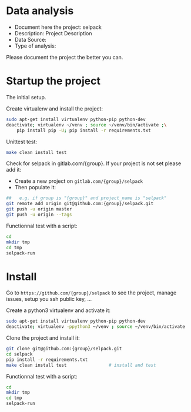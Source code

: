 # Data analysis
- Document here the project: selpack
- Description: Project Description
- Data Source:
- Type of analysis:

Please document the project the better you can.

# Startup the project

The initial setup.

Create virtualenv and install the project:
```bash
sudo apt-get install virtualenv python-pip python-dev
deactivate; virtualenv ~/venv ; source ~/venv/bin/activate ;\
    pip install pip -U; pip install -r requirements.txt
```

Unittest test:
```bash
make clean install test
```

Check for selpack in gitlab.com/{group}.
If your project is not set please add it:

- Create a new project on `gitlab.com/{group}/selpack`
- Then populate it:

```bash
##   e.g. if group is "{group}" and project_name is "selpack"
git remote add origin git@github.com:{group}/selpack.git
git push -u origin master
git push -u origin --tags
```

Functionnal test with a script:

```bash
cd
mkdir tmp
cd tmp
selpack-run
```

# Install

Go to `https://github.com/{group}/selpack` to see the project, manage issues,
setup you ssh public key, ...

Create a python3 virtualenv and activate it:

```bash
sudo apt-get install virtualenv python-pip python-dev
deactivate; virtualenv -ppython3 ~/venv ; source ~/venv/bin/activate
```

Clone the project and install it:

```bash
git clone git@github.com:{group}/selpack.git
cd selpack
pip install -r requirements.txt
make clean install test                # install and test
```
Functionnal test with a script:

```bash
cd
mkdir tmp
cd tmp
selpack-run
```
